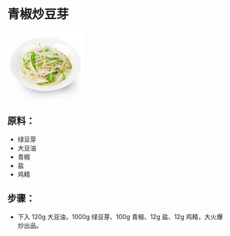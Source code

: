 # 青椒炒豆芽

![青椒炒豆芽](/images/青椒炒豆芽.jpg)

## 原料：

- 绿豆芽
- 大豆油
- 青椒
- 盐
- 鸡精

## 步骤：

- 下入 120g 大豆油，1000g 绿豆芽、100g 青椒、12g 盐、12g 鸡精，大火爆炒出品。
